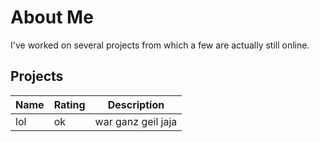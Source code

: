 # About Me

I've worked on several projects from which a few are actually still online.

## Projects
|Name|Rating|Description|
|----|------|-----------|
|lol|ok|war ganz geil jaja|